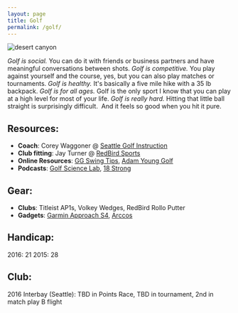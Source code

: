 ```yaml
---
layout: page
title: Golf
permalink: /golf/
---
```


![desert canyon](https://wlarson.files.wordpress.com/2016/07/img_0394.jpg)

*Golf is social.*  You can do it with friends or business partners and have meaningful conversations between shots.  *Golf is competitive.*  You play against yourself and the course, yes, but you can also play matches or tournaments.  *Golf is healthy.*  It's basically a five mile hike with a 35 lb backpack.  *Golf is for all ages.*  Golf is the only sport I know that you can play at a high level for most of your life.  *Golf is really hard.*  Hitting that little ball straight is surprisingly difficult.  And it feels so good when you hit it pure.

Resources:
----------

* **Coach**:  Corey Waggoner @ [Seattle Golf Instruction][seattle-golf-instruction]
* **Club fitting**:  Jay Turner @ [RedBird Sports][redbird-sports]
* **Online Resources**:  [GG Swing Tips][ggswingtips-instagram],  [Adam Young Golf][adam-young-golf]
* **Podcasts**:  [Golf Science Lab][golf-science-lab-podcast], [18 Strong][18strong-podcast]

[seattle-golf-instruction]: http://www.seattlegolfinstruction.com/ "Seattle Golf Instruction"
[redbird-sports]:   http://www.redbirdsports.com/ "RedBird Sports"
[ggswingtips-instagram]:  https://www.instagram.com/ggswingtips/ "GG SwingTips"
[adam-young-golf]: http://www.adamyounggolf.com/ "Adam Young Golf"
[golf-science-lab-podcast]:  http://golfsciencelab.com/category/podcast/ "Golf Science Lab"
[18strong-podcast]:  http://18strong.com/podcasts/ "18 Strong"

Gear:
-----

* **Clubs**:  Titleist AP1s, Volkey Wedges, RedBird Rollo Putter
* **Gadgets**:  [Garmin Approach S4][garmin-approach-s4], [Arccos][arccos]

[garmin-approach-s4]: https://explore.garmin.com/en-US/golf/ "Garmin Approach S4"
[arccos]:  http://www.arccosgolf.com/ "Arccos"

Handicap:
---------
2016:  21
2015:  28

Club:
-----

2016 Interbay (Seattle): TBD in Points Race, TBD in tournament, 2nd in match play B flight
